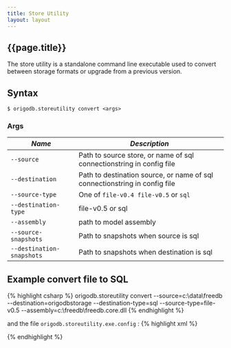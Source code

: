 ```yaml
---
title: Store Utility
layout: layout
---
```

## {{page.title}}
The store utility is a standalone command line executable used to convert between storage formats or upgrade from a previous version.

## Syntax
`$ origodb.storeutility convert <args>`
### Args
*Name* | *Description*
-------|--------------
 `--source` | Path to source store, or name of sql connectionstring in config file 
 `--destination` | Path to destination source, or name of sql connectionstring in config file 
 `--source-type` | One of `file-v0.4 file-v0.5` or `sql`
 `--destination-type` | file-v0.5 or sql 
 `--assembly` | path to model assembly 
 `--source-snapshots` | Path to snapshots when source is sql 
 `--destination-snapshots` | Path to snapshots when destination is sql 
## Example convert file to SQL
{% highlight csharp %}
 origodb.storeutility convert --source=c:\data\freedb --destination=origodbstorage 
      --destination-type=sql --source-type=file-v0.5 --assembly=c:\freedb\freedb.core.dll
{% endhighlight %}

and the file `origodb.storeutility.exe.config` :
{% highlight xml %}
<?xml version="1.0"?>
<configuration>
  <connectionStrings>
    <add name="origodbstorage"
        connectionString="Data Source=.;Initial Catalog=freedb;Integrated Security=True"
        providerName="System.Data.SqlClient" />
  </connectionStrings>
</configuration>
{% endhighlight %}
